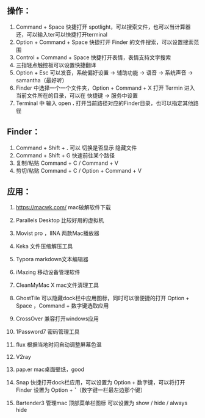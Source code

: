 ## 操作：

1. Command + Space 快捷打开 spotlight，可以搜索文件，也可以当计算器还，可以输入ter可以快捷打开terminal
2. Option + Command + Space 快捷打开 Finder 的文件搜索，可以设置搜索范围
3. Control +  Command + Space 快捷打开表情，表情支持文字搜索
4. 三指轻点触控板可以设置快捷翻译
5. Option + Esc 可以发音，系统偏好设置 -> 辅助功能 -> 语音 -> 系统声音 -> samantha（最好听）
6. Finder 中选择一个一个文件夹，Option + Command + X 打开 Termin 进入当前文件所在的目录，可以在 快捷键 -> 服务中设置
7. Terminal 中 输入 open **.** 打开当前路径对应的Finder目录，也可以指定其他路径

## Finder：

1. Command + Shift + **.** 可以 切换是否显示 隐藏文件
2. Command + Shift + G 快速前往某个路径
3. 复制/粘贴 Command + C / Command + V
4. 剪切/粘贴 Command + C / Option + Command + V

## 应用：

1. https://macwk.com/ mac破解软件下载

2. Parallels Desktop 比较好用的虚拟机

3. Movist pro ，IINA 两款Mac播放器

4. Keka  文件压缩解压工具

5. Typora markdown文本编辑器

6. iMazing 移动设备管理软件

7. CleanMyMac X mac文件清理工具

8. GhostTile 可以隐藏dock栏中应用图标，同时可以很便捷的打开 Option + Space  ，Command + 数字键选取应用

9. CrossOver 兼容打开windows应用

10. 1Password7 密码管理工具

11. flux 根据当地时间自动调整屏幕色温

12. V2ray 

13. pap.er mac桌面壁纸，good

14. Snap 快捷打开dock栏应用，可以设置为 Option + 数字键，可以将打开 Finder 设置为 Option + **`**（数字键一栏最左边那个键）

15. Bartender3 管理mac 顶部菜单栏图标 可以设置为 show / hide / always hide

    

